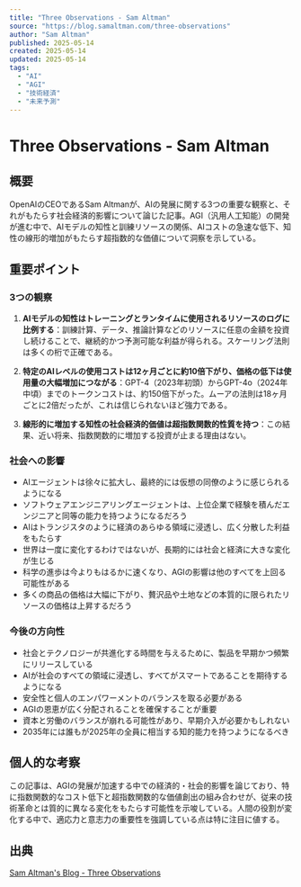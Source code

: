 ```yaml
---
title: "Three Observations - Sam Altman"
source: "https://blog.samaltman.com/three-observations"
author: "Sam Altman"
published: 2025-05-14
created: 2025-05-14
updated: 2025-05-14
tags:
  - "AI"
  - "AGI"
  - "技術経済"
  - "未来予測"
---
```


# Three Observations - Sam Altman

## 概要

OpenAIのCEOであるSam Altmanが、AIの発展に関する3つの重要な観察と、それがもたらす社会経済的影響について論じた記事。AGI（汎用人工知能）の開発が進む中で、AIモデルの知性と訓練リソースの関係、AIコストの急速な低下、知性の線形的増加がもたらす超指数的な価値について洞察を示している。

## 重要ポイント

### 3つの観察

1. **AIモデルの知性はトレーニングとランタイムに使用されるリソースのログに比例する**：訓練計算、データ、推論計算などのリソースに任意の金額を投資し続けることで、継続的かつ予測可能な利益が得られる。スケーリング法則は多くの桁で正確である。

2. **特定のAIレベルの使用コストは12ヶ月ごとに約10倍下がり、価格の低下は使用量の大幅増加につながる**：GPT-4（2023年初頭）からGPT-4o（2024年中頃）までのトークンコストは、約150倍下がった。ムーアの法則は18ヶ月ごとに2倍だったが、これは信じられないほど強力である。

3. **線形的に増加する知性の社会経済的価値は超指数関数的性質を持つ**：この結果、近い将来、指数関数的に増加する投資が止まる理由はない。

### 社会への影響

- AIエージェントは徐々に拡大し、最終的には仮想の同僚のように感じられるようになる
- ソフトウェアエンジニアリングエージェントは、上位企業で経験を積んだエンジニアと同等の能力を持つようになるだろう
- AIはトランジスタのように経済のあらゆる領域に浸透し、広く分散した利益をもたらす
- 世界は一度に変化するわけではないが、長期的には社会と経済に大きな変化が生じる
- 科学の進歩は今よりもはるかに速くなり、AGIの影響は他のすべてを上回る可能性がある
- 多くの商品の価格は大幅に下がり、贅沢品や土地などの本質的に限られたリソースの価格は上昇するだろう

### 今後の方向性

- 社会とテクノロジーが共進化する時間を与えるために、製品を早期かつ頻繁にリリースしている
- AIが社会のすべての領域に浸透し、すべてがスマートであることを期待するようになる
- 安全性と個人のエンパワーメントのバランスを取る必要がある
- AGIの恩恵が広く分配されることを確保することが重要
- 資本と労働のバランスが崩れる可能性があり、早期介入が必要かもしれない
- 2035年には誰もが2025年の全員に相当する知的能力を持つようになるべき

## 個人的な考察

この記事は、AGIの発展が加速する中での経済的・社会的影響を論じており、特に指数関数的なコスト低下と超指数関数的な価値創出の組み合わせが、従来の技術革命とは質的に異なる変化をもたらす可能性を示唆している。人間の役割が変化する中で、適応力と意志力の重要性を強調している点は特に注目に値する。

## 出典

[Sam Altman's Blog - Three Observations](https://blog.samaltman.com/three-observations)
